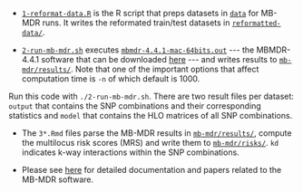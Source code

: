 
- [`1-reformat-data.R`](mb-mdr/1-reformat-data.R) is the R script that preps datasets in [`data`](data) for MB-MDR runs.
It writes the reformated train/test datasets in [`reformatted-data/`](mb-mdr/reformatted-data/).

- [`2-run-mb-mdr.sh`](mb-mdr/2-run-mb-mdr.sh) executes [`mbmdr-4.4.1-mac-64bits.out`](mb-mdr/mbmdr-4.4.1-mac-64bits.out) --- the MBMDR-4.4.1 software that can be downloaded [here](http://bio3.giga.ulg.ac.be/index.php/software/mb-mdr/) --- and writes results to [`mb-mdr/results/`](mb-mdr/results/).
Note that one of the important options that affect computation time is `-n` of which default is 1000.

Run this code with `./2-run-mb-mdr.sh`.
There are two result files per dataset: `output` that contains the SNP combinations and their corresponding statistics and `model` that contains the HLO matrices of all SNP combinations.

- The `3*.Rmd` files parse the MB-MDR results in [`mb-mdr/results/`](mb-mdr/results/), compute the multilocus risk scores (MRS) and write them to [`mb-mdr/risks/`](mb-mdr/risks/).
`kd` indicates k-way interactions within the SNP combinations.

- Please see [here](https://github.com/lelaboratoire/rethink-prs/tree/ab40cfc72821c5c3d99662157d6714ec6a05acb1/mb-mdr/documentation) for detailed documentation and papers related to the MB-MDR software.
